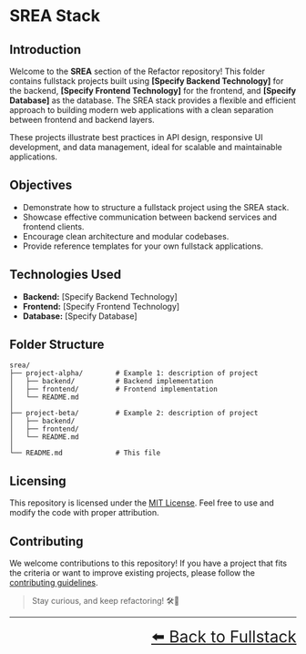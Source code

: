 # SREA Stack

## Introduction

Welcome to the **SREA** section of the Refactor repository! This folder contains fullstack projects built using **[Specify Backend Technology]** for the backend, **[Specify Frontend Technology]** for the frontend, and **[Specify Database]** as the database. The SREA stack provides a flexible and efficient approach to building modern web applications with a clean separation between frontend and backend layers.

These projects illustrate best practices in API design, responsive UI development, and data management, ideal for scalable and maintainable applications.

## Objectives

- Demonstrate how to structure a fullstack project using the SREA stack.
- Showcase effective communication between backend services and frontend clients.
- Encourage clean architecture and modular codebases.
- Provide reference templates for your own fullstack applications.

## Technologies Used

- **Backend:** [Specify Backend Technology]
- **Frontend:** [Specify Frontend Technology]
- **Database:** [Specify Database]

## Folder Structure

```text
srea/
├── project-alpha/        # Example 1: description of project
│   ├── backend/          # Backend implementation
│   ├── frontend/         # Frontend implementation
│   └── README.md
│
├── project-beta/         # Example 2: description of project
│   ├── backend/
│   ├── frontend/
│   └── README.md
│
└── README.md             # This file
```

## Licensing

This repository is licensed under the [MIT License](../../LICENSE). Feel free to use and modify the code with proper attribution.

## Contributing

We welcome contributions to this repository! If you have a project that fits the criteria or want to improve existing projects, please follow the [contributing guidelines](../../CONTRIBUTING.md).

> Stay curious, and keep refactoring! 🛠️🚀

---

<div align="right" style="font-size: 2em;">
    <a href="../README.md">⬅️ Back to Fullstack</a>
</div>
